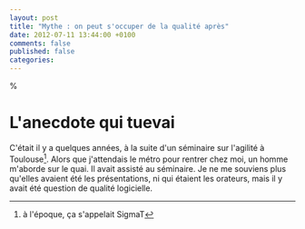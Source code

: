 ```yaml
---
layout: post
title: "Mythe : on peut s'occuper de la qualité après"
date: 2012-07-11 13:44:00 +0100
comments: false
published: false
categories: 
---
```

%


# L'anecdote qui tuevai
C'était il y a quelques années, à la suite d'un séminaire sur l'agilité à Toulouse[^1].
Alors que j'attendais le métro pour rentrer chez moi, un homme m'aborde sur le quai. Il avait assisté au séminaire.
Je ne me souviens plus qu'elles avaient été les présentations, ni qui étaient les orateurs, mais il y avait été question de qualité logicielle.


[^1]: à l'époque, ça s'appelait SigmaT
